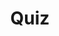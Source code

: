 ---
title: "Quiz"
passing_percentage: 70
layout: "test"
type: "test"
questions:
  - id: "q1"
    text: "What is the name of the sample application used in Linkerd demonstrations?"
    type: "single-answer"
    marks: 2
    options:
      - id: "a"
        text: "BookInfo"
      - id: "b"
        text: "EmojiVoto"
        is_correct: true
      - id: "c"
        text: "PetStore"
  - id: "q2"
    text: "How can Linkerd proxy be injected into applications? (Select all that apply)"
    type: "multi-answer"
    marks: 2
    options:
      - id: "a"
        text: "Manually using linkerd inject command"
        is_correct: true
      - id: "b"
        text: "Automatically using sidecar injector with annotations"
        is_correct: true
      - id: "c"
        text: "Through Meshery dashboard configuration"
        is_correct: true
  - id: "q3"
    text: "What annotation is used to enable automatic Linkerd proxy injection?" 
    type: "short_answer" 
    marks: 2
    correct_answer: "linkerd.io/inject: enabled" 
---